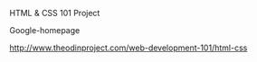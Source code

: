 
HTML & CSS 101 Project

Google-homepage

http://www.theodinproject.com/web-development-101/html-css

